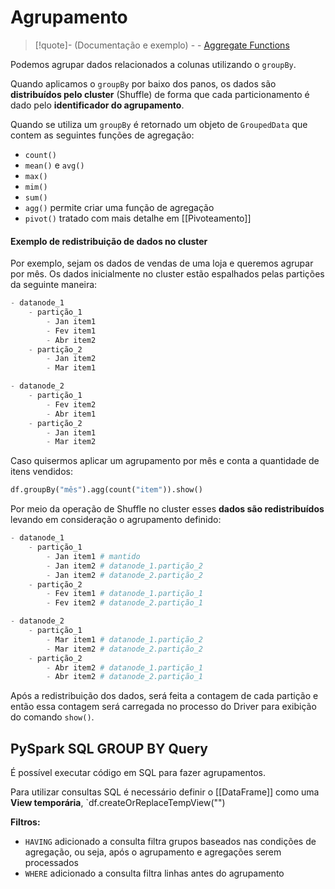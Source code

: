 # Agrupamento

> [!quote]- (Documentação e exemplo) - 		- [Aggregate Functions](https://sparkbyexamples.com/spark/spark-sql-functions/#aggregate)

Podemos agrupar dados relacionados a colunas utilizando o `groupBy`.

Quando aplicamos o `groupBy` por baixo dos panos, os dados são **distribuídos pelo cluster** (Shuffle) de forma que cada particionamento é dado pelo **identificador do agrupamento**.

Quando se utiliza um `groupBy` é retornado um objeto de `GroupedData` que contem as seguintes funções de agregação:

- `count()`
- `mean()` e `avg()`
- `max()`
- `mim()`
- `sum()`
- `agg()` permite criar uma função de agregação
- `pivot()` tratado com mais detalhe em [[Pivoteamento]]

#### Exemplo de redistribuição de dados no cluster

Por exemplo, sejam os dados de vendas de uma loja e queremos agrupar por mês. Os dados inicialmente no cluster estão espalhados pelas partições da seguinte maneira:

```py
- datanode_1
	- partição_1
		- Jan item1
		- Fev item1
		- Abr item2
	- partição_2
		- Jan item2
		- Mar item1

- datanode_2
	- partição_1
		- Fev item2
		- Abr item1
	- partição_2
		- Jan item1
		- Mar item2
```

Caso quisermos aplicar um agrupamento por mês e conta a quantidade de itens vendidos:

```py
df.groupBy("mês").agg(count("item")).show()
```

Por meio da operação de Shuffle no cluster esses **dados são redistribuídos** levando em consideração o agrupamento definido:

```py
- datanode_1
	- partição_1
		- Jan item1 # mantido
		- Jan item2 # datanode_1.partição_2
		- Jan item2 # datanode_2.partição_2
	- partição_2
		- Fev item1 # datanode_1.partição_1
		- Fev item2 # datanode_2.partição_1

- datanode_2
	- partição_1
		- Mar item1 # datanode_1.partição_2
		- Mar item2 # datanode_2.partição_2
	- partição_2
		- Abr item2 # datanode_1.partição_1
		- Abr item2 # datanode_2.partição_1
```

Após a redistribuição dos dados, será feita a contagem de cada partição e então essa contagem será carregada no processo do Driver para exibição do comando `show()`.

## PySpark SQL GROUP BY Query

É possível executar código em SQL para fazer agrupamentos.

Para utilizar consultas SQL é necessário definir o [[DataFrame]] como uma **View temporária**, `df.createOrReplaceTempView("<nome da VIEW>")

**Filtros:**

- `HAVING` adicionado a consulta filtra grupos baseados nas condições de agregação, ou seja, após o agrupamento e agregações serem processados
- `WHERE` adicionado a consulta filtra linhas antes do agrupamento
